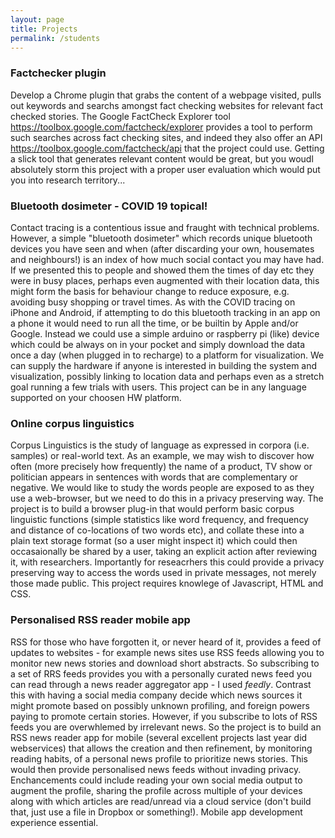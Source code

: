 ```yaml
---
layout: page
title: Projects
permalink: /students
---
```


### Factchecker plugin

Develop a Chrome plugin that grabs the content of a webpage visited, pulls out keywords and searchs amongst fact checking websites for relevant fact checked stories. The Google FactCheck Explorer tool <https://toolbox.google.com/factcheck/explorer> provides a tool to perform such searches across fact checking sites, and indeed they also offer an API <https://toolbox.google.com/factcheck/api> that the project could use. Getting a slick tool that generates relevant content would be great, but you woudl absolutely storm this project with a proper user evaluation which would put you into research territory... 

### Bluetooth dosimeter - COVID 19 topical!

Contact tracing is a contentious issue and fraught with technical problems. However, a simple "bluetooth dosimeter" which records unique bluetooth devices you have seen and when (after discarding your own, housemates and neighbours!) is an index of how much social contact you may have had. If we presented this to people and showed them the times of day etc they were in busy places, perhaps even augmented with their location data, this might form the basis for behaviour change to reduce exposure, e.g. avoiding busy shopping or travel times. As with the COVID tracing on iPhone and Android, if attempting to do this bluetooth tracking in an app on a phone it would need to run all the time, or be builtin by Apple and/or Google. Instead we could use a simple arduino or raspberry pi (like) device which could be always on in your pocket and simply download the data once a day (when plugged in to recharge) to a platform for visualization. We can supply the hardware if anyone is interested in building the system and visualization, possibly linking to location data and perhaps even as a stretch goal running a few trials with users. This project can be in any language supported on your choosen HW platform.

### Online corpus linguistics

Corpus Linguistics is the study of language as expressed in corpora (i.e. samples) or real-world text. As an example, we may wish to discover how often (more precisely how frequently) the name of a product, TV show or politician appears in sentences with words that are complementary or negative. We would like to study the words people are exposed to as they use a web-browser, but we need to do this in a privacy preserving way. The project is to build a browser plug-in that would perform basic corpus linguistic functions (simple statistics like word frequency, and frequency and distance of co-locations of two words etc), and collate these into a plain text storage format (so a user might inspect it) which could then occasaionally be shared by a user, taking an explicit action after reviewing it, with researchers. Importantly for reseacrhers this could provide a privacy preserving way to access the words used in private messages, not merely those made public. This project requires knowlege of Javascript, HTML and CSS.

### Personalised RSS reader mobile app

RSS for those who have forgotten it, or never heard of it, provides a feed of updates to websites - for example news sites use RSS feeds allowing you to monitor new news stories and download short abstracts. So subscribing to a set of RRS feeds provides you with a personally curated news feed you can read through a news reader aggregator app - I used _feedly_. Contrast this with having a social media company decide which news sources it might promote based on possibly unknown profiling, and foreign powers paying to promote certain stories. However, if you subscribe to lots of RSS feeds you are overwhlemed by irrelevant news. So the project is to build an RSS news reader app for mobile (several excellent projects last year did webservices) that allows the creation and then refinement, by monitoring reading habits, of a personal news profile to prioritize news stories. This would then provide personalised news feeds without invading privacy. Enchancements could include reading your own social media output to augment the profile, sharing the profile across multiple of your devices along with which articles are read/unread via a cloud service (don't build that, just use a file in Dropbox or something!). Mobile app development experience essential.








